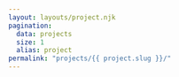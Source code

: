 ```yaml
---
layout: layouts/project.njk
pagination:
  data: projects
  size: 1
  alias: project
permalink: "projects/{{ project.slug }}/"
---
```

